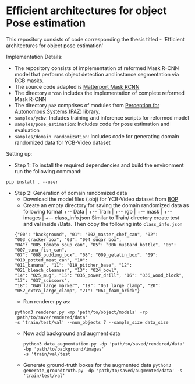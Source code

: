 # Efficient architectures for object Pose estimation

This repository consists of code corresponding the thesis titled - 'Efficient architectures for object pose estimation'


Implementation Details:

* The repository consists of implementation of reformed Mask R-CNN model that performs object detection and instance segmentation via RGB masks.
* The source code adapted is [Matterport Mask RCNN](https://github.com/matterport/Mask_RCNN)
* The directory `mrcnn` includes the implementation of complete reformed Mask R-CNN
* The directory  `paz` comprises of modules from [Perception for Autonomous Systems (PAZ)](https://github.com/oarriaga/paz) library.
* `samples/ycbv`: Includes training and inference scripts for reformed model
* `samples/pose_estimation`: Includes code for pose estimation and evaluation
* `samples/domain_randomization`: Includes code for generating domain randomized data for YCB-Video dataset


Setting up:

* Step 1: To install the required dependencies and build the environment run the following command:

`pip install . --user` 

* Step 2: Generation of domain randomized data
  - Download the model files (.obj) for YCB-Video dataset from [BOP](http://ptak.felk.cvut.cz/6DB/public/bop_datasets/ycbv_models.zip) 
  - Create an empty directory for saving the domain randomized data as following format
    +-- Data
    | +-- Train
      | +-- rgb
      | +-- mask
      | +-- images
    | +-- class_info.json
   Similar to Train/ directory create test and val inside /Data. Then copy the following into `class_info.json`
   ```
   {"00": "background", "01": "002_master_chef_can", "02": "003_cracker_box", "03": "004_sugar_box", 
   "04": "005_tomato_soup_can", "05": "006_mustard_bottle", "06": "007_tuna_fish_can", 
   "07": "008_pudding_box", "08": "009_gelatin_box", "09": "010_potted_meat_can", "10": 
   "011_banana", "11": "019_pitcher_base", "12": "021_bleach_cleanser", "13": "024_bowl", 
   "14": "025_mug", "15": "035_power_drill", "16": "036_wood_block", "17": "037_scissors", 
   "18": "040_large_marker", "19": "051_large_clamp", "20": "052_extra_large_clamp", "21": "061_foam_brick"}
   ```
  - Run renderer.py as: 
  ```
  python3 renderer.py -mp 'path/to/object/models' -rp 'path/to/save/rendered/data' 
  -s 'train/test/val' --num_objects 7 --sample_size data_size
  ```
  - Now add background and augment data
    ```
    python3 data_augmentation.py -dp 'path/to/saved/rendered/data' -bp 'path/to/background/images' 
    -s 'train/val/test
    ```
  - Generate ground-truth boxes for the augmented data
    `python3 generate_groundtruth.py -dp 'path/to/saved/augmented/data' -s 'train/test/val'`
